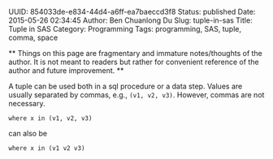 UUID: 854033de-e834-44d4-a6ff-ea7baeccd3f8
Status: published
Date: 2015-05-26 02:34:45
Author: Ben Chuanlong Du
Slug: tuple-in-sas
Title: Tuple in SAS
Category: Programming
Tags: programming, SAS, tuple, comma, space

**
Things on this page are
fragmentary and immature notes/thoughts of the author.
It is not meant to readers
but rather for convenient reference of the author and future improvement.
**


A tuple can be used both in a sql procedure or a data step.
Values are usually separated by commas, 
e.g., `(v1, v2, v3)`.
However, commas are not necessary.

```SAS
where x in (v1, v2, v3) 
```
can also be
```SAS
where x in (v1 v2 v3) 
```

